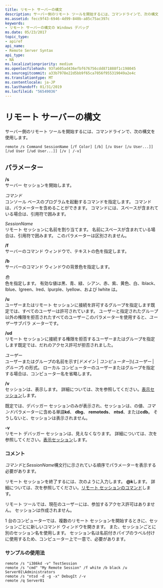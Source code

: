 ```yaml
---
title: リモート サーバーの構文
description: サーバー側のリモート ツールを開始するには、コマンドラインで、次の構文を使用します。
ms.assetid: fecc9f43-6946-4d99-840b-a85c75ac397c
keywords:
- リモート サーバーの構文の Windows デバッグ
ms.date: 05/23/2017
topic_type:
- apiref
api_name:
- Remote Server Syntax
api_type:
- NA
ms.localizationpriority: medium
ms.openlocfilehash: 93fa605ad436efbf676756cdd871888f1c198045
ms.sourcegitcommit: a33b7978e22d5bb9f65ca7056f955319049a2e4c
ms.translationtype: MT
ms.contentlocale: ja-JP
ms.lasthandoff: 01/31/2019
ms.locfileid: "56549036"
---
```

# <a name="remote-server-syntax"></a>リモート サーバーの構文


サーバー側のリモート ツールを開始するには、コマンドラインで、次の構文を使用します。

```console
remote /s Command SessionName [/f Color] [/b] [/u User [/u User...]] [/ud User [/ud User...]] [/v | /-v]
```

## <a name="span-idddkremoteserversyntaxdtoolsspanspan-idddkremoteserversyntaxdtoolsspanparameters"></a><span id="ddk_remote_server_syntax_dtools"></span><span id="DDK_REMOTE_SERVER_SYNTAX_DTOOLS"></span>パラメーター


<span id="________s______"></span><span id="________S______"></span> **/s**   
サーバー セッションを開始します。

<span id="_______Command______"></span><span id="_______command______"></span><span id="_______COMMAND______"></span> *コマンド*   
コンソール ベースのプログラムを起動するコマンドを指定します。 コマンドは、パラメーターを含めることができます。 コマンドには、スペースが含まれている場合は、引用符で囲みます。

<span id="_______SessionName______"></span><span id="_______sessionname______"></span><span id="_______SESSIONNAME______"></span> *SessionName*   
リモート セッションに名前を割り当てます。 名前にスペースが含まれている場合は、引用符で囲みます。 このパラメーターは区別されません。

<span id="________f______"></span><span id="________F______"></span> **/f**   
サーバーのコマンド ウィンドウで、テキストの色を指定します。

<span id="________b______"></span><span id="________B______"></span> **/b**   
サーバーのコマンド ウィンドウの背景色を指定します。

<span id="_______Color______"></span><span id="_______color______"></span><span id="_______COLOR______"></span> *色*   
色を指定します。 有効な値は黒、青、緑、シアン、赤、紫、黄色、白、lblack、lblue、lgreen、lred、lpurple、lyellow、および lwhite は。

<span id="________u______"></span><span id="________U______"></span> **/u**   
ユーザーまたはリモート セッションに接続を許可するグループを指定します既定では、すべてのユーザーは許可されています。 ユーザーと指定されたグループ以外の権限を拒否されたすべてのユーザーこのパラメーターを使用すると、*ユーザー*サブパラ メーターです。

<span id="________ud______"></span><span id="________UD______"></span> **/ud**   
リモート セッションに接続する権限を拒否するユーザーまたはグループを指定します既定では、だれのアクセス許可が拒否されました。

<span id="_______User______"></span><span id="_______user______"></span><span id="_______USER______"></span> *ユーザー*   
ユーザーまたはグループの名前を示す\[*ドメイン* | *コンピューター*\]\\{*ユーザー*  | *グループ*} の形式。 ローカル コンピューターのユーザーまたはグループを指定する場合は、コンピューター名を省略します。

<span id="________v______"></span><span id="________V______"></span> **/v**   
セッションは、表示します。 詳細については、次を参照してください。[表示セッション](remote-tool-concepts.md#visible-session)します。

既定では、デバッガー セッションのみが表示され、セッションは、の値、*コマンド*パラメーターに含める単語**kd**、 **dbg**、 **remoteds**、 **ntsd**、または**cdb**。 そうしないと、セッションは表示されません。

<span id="_______-v______"></span><span id="_______-V______"></span> **-v**   
リモート デバッガー セッションは、見えなくなります。 詳細については、次を参照してください。[表示セッション](remote-tool-concepts.md#visible-session)します。

### <a name="span-idcommentsspanspan-idcommentsspancomments"></a><span id="comments"></span><span id="COMMENTS"></span>コメント

*コマンド*と*SessionName*構文行に示されている順序でパラメーターを表示する必要があります。

リモート セッションを終了するには、次のように入力します。  <strong>@k</strong>します。 詳細については、次を参照してください。[リモート セッションのコマンド](remote-session-commands.md)します。

リモート ツールでは、現在のユーザーには、参加するアクセス許可はありません。 セッションは作成されません。

1 台のコンピューターでは、複数のリモート セッションを開始するときに、セッションごとに新しいコマンド ウィンドウを開きます。 また、セッションごとに別のセッション名を使用します。 セッション名は名前付きパイプのラベル付けに使用するため、コンピューター上で一意で、必要があります。

### <a name="span-idsampleusagespanspan-idsampleusagespansample-usage"></a><span id="sample_usage"></span><span id="SAMPLE_USAGE"></span>サンプルの使用法

```console
remote /s "i386kd -v" TestSession
remote /s "cmd" "My Remote Session" /f white /b black /u Server01\Administrators
remote /s "ntsd -d -g -x" DebugIt /-v
remote /q Server01
```

 

 





